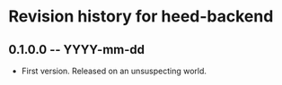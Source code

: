# Revision history for heed-backend

## 0.1.0.0  -- YYYY-mm-dd

* First version. Released on an unsuspecting world.
